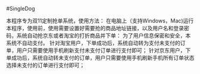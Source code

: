 #SingleDog

本程序专为双11定制抢单系统，使用方法：
在电脑上（支持Windows，Mac)运行本程序，使用前，使用需要设置好需要抢的商品地址链接，以及用户名和登录密码，系统自动抢京东或者淘宝的打折商品并下单：
为了用户信息保密和安全，本系统不自动支付。
针对淘宝用户，下单成功后，系统自动转为支付未支付的订单，用户只需要使用手机刷新支付未支付订单进行支付即可；
针对京东用户，下单成功后，系统自动转未支付的订单，用户只需要使用手机刷新手机所有订单状态选择未支付的订单进行支付即可；


